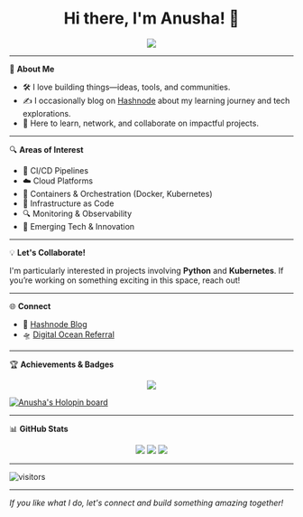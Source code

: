 <!-- Profile README for anushas-dev -->

<h1 align="center">Hi there, I'm Anusha! 👋</h1>

<p align="center">
  <img src="https://readme-typing-svg.herokuapp.com/?lines=Cloud+Enthusiast;DevOps+Lover;Pythonista;Always+learning+🚀&center=true&width=500&height=45">
</p>

---

🌱 **About Me**

- 🛠️ I love building things—ideas, tools, and communities.
- ✍️ I occasionally blog on [Hashnode](https://anushasridharan.in) about my learning journey and tech explorations.
- 🤝 Here to learn, network, and collaborate on impactful projects.

---

🔍 **Areas of Interest**

- 🔧 CI/CD Pipelines
- ☁️ Cloud Platforms
- 🐳 Containers & Orchestration (Docker, Kubernetes)
- 🧪 Infrastructure as Code
- 🔍 Monitoring & Observability
- 🧠 Emerging Tech & Innovation

---

💡 **Let's Collaborate!**

I'm particularly interested in projects involving **Python** and **Kubernetes**. If you’re working on something exciting in this space, reach out!

---

🌐 **Connect**

- 📝 [Hashnode Blog](https://anushasridharan.in)
- 🛸 [Digital Ocean Referral](https://www.digitalocean.com/?refcode=29da0435ce32&utm_campaign=Referral_Invite&utm_medium=Referral_Program&utm_source=badge)

---

🏆 **Achievements & Badges**

<p align="center">
  <img src="https://github-profile-trophy.vercel.app/?username=anushas-dev&theme=discord" />
</p>

[![Anusha's Holopin board](https://holopin.me/anushas)](https://holopin.io/@anushas)

---

📊 **GitHub Stats**

<p align="center">
  <img src="https://github-readme-stats.vercel.app/api?username=anushas-dev&show_icons=true&theme=tokyonight" />
  <img src="https://github-readme-streak-stats.herokuapp.com/?user=anushas-dev&theme=tokyonight" />
  <img src="https://github-readme-stats.vercel.app/api/top-langs/?username=anushas-dev&layout=compact&theme=tokyonight" />
</p>

---

![visitors](https://visitor-badge.laobi.icu/badge?page_id=anushas-dev)

---

_If you like what I do, let's connect and build something amazing together!_
